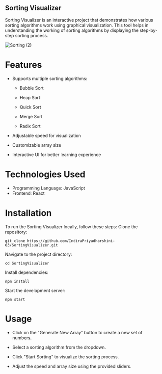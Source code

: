 ## Sorting Visualizer

Sorting Visualizer is an interactive project that demonstrates how various sorting algorithms work using graphical visualization. This tool helps in understanding the working of sorting algorithms by displaying the step-by-step sorting process.


![Sorting (2)](https://github.com/user-attachments/assets/9330b33a-9f18-4137-bd6c-e8683a37941b)

# Features
- Supports multiple sorting algorithms:

  - Bubble Sort

  - Heap Sort

  - Quick Sort

  - Merge Sort

  - Radix Sort

- Adjustable speed for visualization

- Customizable array size

- Interactive UI for better learning experience

# Technologies Used
- Programming Language: JavaScript
- Frontend: React

# Installation
To run the Sorting Visualizer locally, follow these steps:
Clone the repository:
```
git clone https://github.com/IndiraPriyadharshini-63/SortingVisualizer.git
```

Navigate to the project directory:
```
cd SortingVisualizer
```
Install dependencies:
```
npm install
```
Start the development server:
```
npm start
```
# Usage
- Click on the "Generate New Array" button to create a new set of numbers.

- Select a sorting algorithm from the dropdown.

- Click "Start Sorting" to visualize the sorting process.

- Adjust the speed and array size using the provided sliders.

